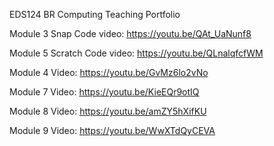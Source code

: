 
EDS124 BR Computing Teaching Portfolio

Module 3 Snap Code video: https://youtu.be/QAt_UaNunf8 

Module 5 Scratch Code video: https://youtu.be/QLnalqfcfWM


Module 4 Video: https://youtu.be/GvMz6lo2vNo


Module 7 Video: https://youtu.be/KieEQr9otIQ



Module 8 Video: https://youtu.be/amZY5hXifKU


Module 9 Video: https://youtu.be/WwXTdQyCEVA
